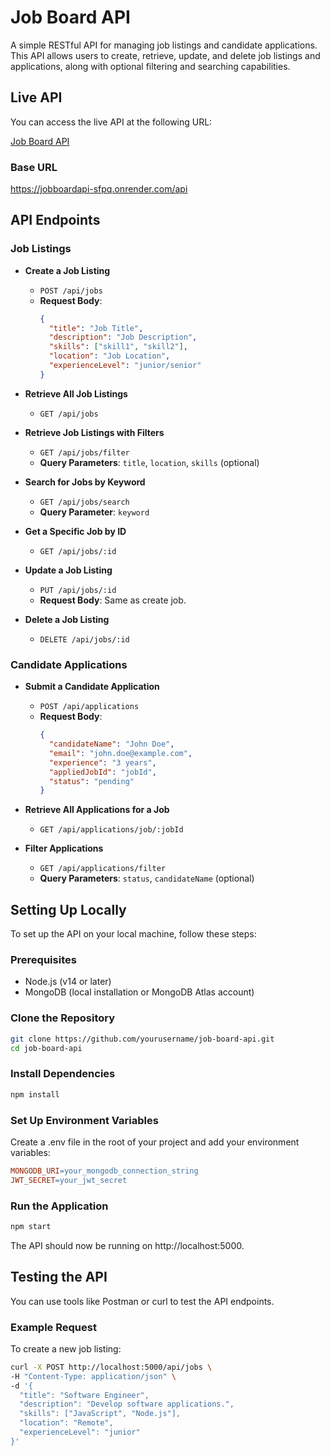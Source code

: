 # Job Board API

A simple RESTful API for managing job listings and candidate applications. This API allows users to create, retrieve, update, and delete job listings and applications, along with optional filtering and searching capabilities.

## Live API

You can access the live API at the following URL:

[Job Board API](https://jobboardapi-sfpq.onrender.com)

### Base URL
https://jobboardapi-sfpq.onrender.com/api


## API Endpoints

### Job Listings

- **Create a Job Listing**
  - `POST /api/jobs`
  - **Request Body**: 
    ```json
    {
      "title": "Job Title",
      "description": "Job Description",
      "skills": ["skill1", "skill2"],
      "location": "Job Location",
      "experienceLevel": "junior/senior"
    }
    ```

- **Retrieve All Job Listings**
  - `GET /api/jobs`

- **Retrieve Job Listings with Filters**
  - `GET /api/jobs/filter`
  - **Query Parameters**: `title`, `location`, `skills` (optional)

- **Search for Jobs by Keyword**
  - `GET /api/jobs/search`
  - **Query Parameter**: `keyword`

- **Get a Specific Job by ID**
  - `GET /api/jobs/:id`

- **Update a Job Listing**
  - `PUT /api/jobs/:id`
  - **Request Body**: Same as create job.

- **Delete a Job Listing**
  - `DELETE /api/jobs/:id`

### Candidate Applications

- **Submit a Candidate Application**
  - `POST /api/applications`
  - **Request Body**: 
    ```json
    {
      "candidateName": "John Doe",
      "email": "john.doe@example.com",
      "experience": "3 years",
      "appliedJobId": "jobId",
      "status": "pending"
    }
    ```

- **Retrieve All Applications for a Job**
  - `GET /api/applications/job/:jobId`

- **Filter Applications**
  - `GET /api/applications/filter`
  - **Query Parameters**: `status`, `candidateName` (optional)

## Setting Up Locally

To set up the API on your local machine, follow these steps:

### Prerequisites

- Node.js (v14 or later)
- MongoDB (local installation or MongoDB Atlas account)

### Clone the Repository

```bash
git clone https://github.com/yourusername/job-board-api.git
cd job-board-api
```

### Install Dependencies

```bash
npm install
```

### Set Up Environment Variables

Create a .env file in the root of your project and add your environment variables:
```makefile
MONGODB_URI=your_mongodb_connection_string
JWT_SECRET=your_jwt_secret
```

### Run the Application
```bash
npm start
```

The API should now be running on http://localhost:5000. 

## Testing the API

You can use tools like Postman or curl to test the API endpoints.   
### Example Request
To create a new job listing:

```bash
curl -X POST http://localhost:5000/api/jobs \
-H "Content-Type: application/json" \
-d '{
  "title": "Software Engineer",
  "description": "Develop software applications.",
  "skills": ["JavaScript", "Node.js"],
  "location": "Remote",
  "experienceLevel": "junior"
}'
```
